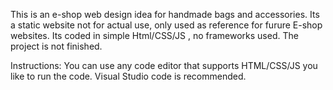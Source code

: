 This is an e-shop web design idea for handmade bags and accessories.
Its a static website not for actual use, only used as reference for furure E-shop websites.
Its coded in simple Html/CSS/JS , no frameworks used.
The project is not finished.

Instructions:
You can use any code editor that supports HTML/CSS/JS you like to run the code.
Visual Studio code is recommended.

